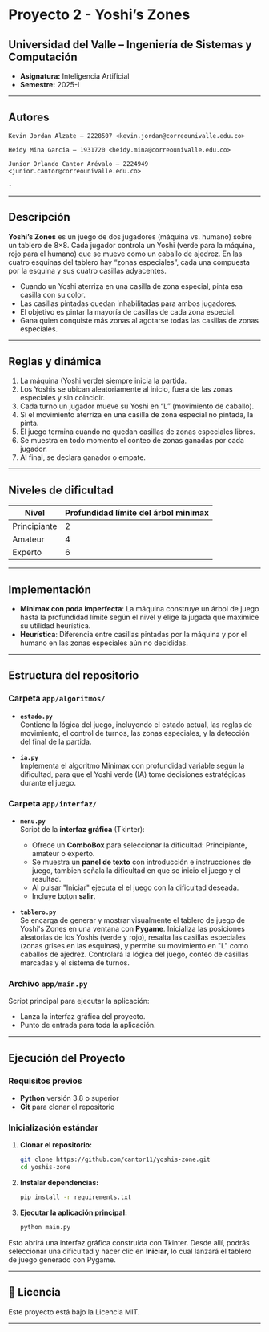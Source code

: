 # Proyecto 2 - Yoshi’s Zones

## Universidad del Valle – Ingeniería de Sistemas y Computación  
- **Asignatura:** Inteligencia Artificial  
- **Semestre:**  2025-I

---

## Autores

    Kevin Jordan Alzate – 2228507 <kevin.jordan@correounivalle.edu.co>

    Heidy Mina Garcia – 1931720 <heidy.mina@correounivalle.edu.co>

    Junior Orlando Cantor Arévalo – 2224949 <junior.cantor@correounivalle.edu.co>

    -

---

## Descripción

**Yoshi’s Zones** es un juego de dos jugadores (máquina vs. humano) sobre un tablero de 8×8. Cada jugador controla un Yoshi (verde para la máquina, rojo para el humano) que se mueve como un caballo de ajedrez. En las cuatro esquinas del tablero hay “zonas especiales”, cada una compuesta por la esquina y sus cuatro casillas adyacentes.  

- Cuando un Yoshi aterriza en una casilla de zona especial, pinta esa casilla con su color.  
- Las casillas pintadas quedan inhabilitadas para ambos jugadores.  
- El objetivo es pintar la mayoría de casillas de cada zona especial.  
- Gana quien conquiste más zonas al agotarse todas las casillas de zonas especiales.  

---

## Reglas y dinámica

1. La máquina (Yoshi verde) siempre inicia la partida.  
2. Los Yoshis se ubican aleatoriamente al inicio, fuera de las zonas especiales y sin coincidir.  
3. Cada turno un jugador mueve su Yoshi en “L” (movimiento de caballo).  
4. Si el movimiento aterriza en una casilla de zona especial no pintada, la pinta.  
5. El juego termina cuando no quedan casillas de zonas especiales libres.  
6. Se muestra en todo momento el conteo de zonas ganadas por cada jugador.  
7. Al final, se declara ganador o empate.

---

## Niveles de dificultad

| Nivel       | Profundidad límite del árbol minimax |
|-------------|---------------------------------------|
| Principiante| 2                                     |
| Amateur     | 4                                     |
| Experto     | 6                                     |

---

## Implementación

- **Minimax con poda imper­fecta**: La máquina construye un árbol de juego hasta la profundidad límite según el nivel y elige la jugada que maximice su utilidad heurística.  
- **Heurística**: Diferencia entre casillas pintadas por la máquina y por el humano en las zonas especiales aún no decididas.  

---

## Estructura del repositorio

### Carpeta `app/algoritmos/`

- **`estado.py`**  
  Contiene la lógica del juego, incluyendo el estado actual, las reglas de movimiento, el control de turnos, las zonas especiales, y la detección del final de la partida.



- **`ia.py`**  
  Implementa el algoritmo Minimax con profundidad variable según la dificultad, para que el Yoshi verde (IA) tome decisiones estratégicas durante el juego.

### Carpeta `app/interfaz/`

- **`menu.py`**  
    Script de la **interfaz gráfica** (Tkinter):
    - Ofrece un **ComboBox** para seleccionar la dificultad: Principiante, amateur o experto.
    - Se muestra un **panel de texto** con introducción e instrucciones de juego, tambien señala la dificultad en que se inicio el juego y el resultad.
    - Al pulsar "Iniciar" ejecuta el el juego con la dificultad deseada.
    - Incluye boton **salir**.

- **`tablero.py`**  
  Se encarga de generar y mostrar visualmente el tablero de juego de Yoshi's Zones en una ventana con **Pygame**. Inicializa las posiciones aleatorias de los Yoshis (verde y rojo), resalta las casillas especiales (zonas grises en las esquinas), y permite su movimiento en "L" como caballos de ajedrez. Controlará la lógica del juego, conteo de casillas marcadas y el sistema de turnos.

### Archivo `app/main.py`

Script principal para ejecutar la aplicación:
- Lanza la interfaz gráfica del proyecto.
- Punto de entrada para toda la aplicación.

---

## Ejecución del Proyecto

### Requisitos previos
- **Python** versión 3.8 o superior
- **Git** para clonar el repositorio

### Inicialización estándar

1. **Clonar el repositorio:**
   ```bash
   git clone https://github.com/cantor11/yoshis-zone.git
   cd yoshis-zone
   ```

2. **Instalar dependencias:**
   ```bash
   pip install -r requirements.txt
   ```

3. **Ejecutar la aplicación principal:**
   ```bash
   python main.py
   ```

Esto abrirá una interfaz gráfica construida con Tkinter. Desde allí, podrás seleccionar una dificultad y hacer clic en **Iniciar**, lo cual lanzará el tablero de juego generado con Pygame.

---

## 📜 Licencia

Este proyecto está bajo la Licencia MIT.

---